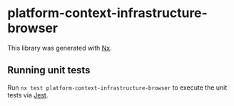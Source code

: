 # platform-context-infrastructure-browser

This library was generated with [Nx](https://nx.dev).

## Running unit tests

Run `nx test platform-context-infrastructure-browser` to execute the unit tests via [Jest](https://jestjs.io).
